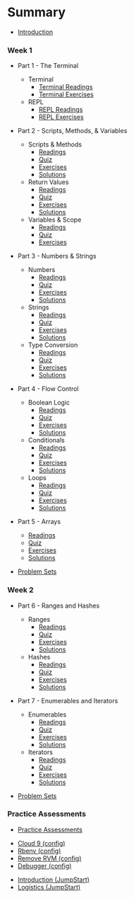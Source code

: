 # Summary

* [Introduction](README.md)

### Week 1

* Part 1 - The Terminal
  * Terminal
    * [Terminal Readings](part1/terminal_readings.md)
    * [Terminal Exercises](part1/terminal_exercises.md)
  * REPL
    * [REPL Readings](part1/repl_readings.md)
    * [REPL Exercises](part1/repl_exercises.md)

* Part 2 - Scripts, Methods, & Variables
  * Scripts & Methods
    * [Readings](part2/scripts_and_methods_readings.md)
    * [Quiz](part2/scripts_and_methods_quiz.md)
    * [Exercises](part2/scripts_and_methods_exercises.md)
    * [Solutions](part2/scripts_and_methods_solutions.md)
  * Return Values
    * [Readings](part2/return_readings.md)
    * [Quiz](part2/return_quiz.md)
    * [Exercises](part2/return_exercises.md)
    * [Solutions](part2/return_solutions.md)
  * Variables & Scope
    * [Readings](part2/variables_and_scope_readings.md)
    * [Quiz](part2/variables_and_scope_quiz.md)
    * [Exercises](part2/variables_and_scope_exercises.md)

* Part 3 - Numbers & Strings
  * Numbers
    * [Readings](part3/numbers_readings.md)
    * [Quiz](part3/numbers_quiz.md)
    * [Exercises](part3/numbers_exercises.md)
    * [Solutions](part3/numbers_solutions.md)
  * Strings
    * [Readings](part3/strings_readings.md)
    * [Quiz](part3/strings_quiz.md)
    * [Exercises](part3/strings_exercises.md)
    * [Solutions](part3/strings_solutions.md)
  * Type Conversion
    * [Readings](part3/type_conversion_readings.md)
    * [Quiz](part3/type_conversion_quiz.md)
    * [Exercises](part3/type_conversion_exercises.md)
    * [Solutions](part3/type_conversion_solutions.md)

* Part 4 - Flow Control
  * Boolean Logic
    * [Readings](part4/boolean_logic_readings.md)
    * [Quiz](part4/boolean_logic_quiz.md)
    * [Exercises](part4/boolean_logic_exercises.md)
    * [Solutions](part4/boolean_logic_solutions.md)
  * Conditionals
    * [Readings](part4/conditionals_readings.md)
    * [Quiz](part4/conditionals_quiz.md)
    * [Exercises](part4/conditionals_exercises.md)
    * [Solutions](part4/conditionals_solutions.md)
  * Loops
    * [Readings](part4/loops_readings.md)
    * [Quiz](part4/loops_quiz.md)
    * [Exercises](part4/loops_exercises.md)
    * [Solutions](part4/loops_solutions.md)

* Part 5 - Arrays
    * [Readings](part5/arrays_readings.md)
    * [Quiz](part5/arrays_quiz.md)
    * [Exercises](part5/arrays_exercises.md)
    * [Solutions](part5/arrays_solutions.md)

* [Problem Sets](week1_problems/README.md)

### Week 2

* Part 6 - Ranges and Hashes
  * Ranges
    * [Readings](part6/range_readings.md)
    * [Quiz](part6/range_quiz.md)
    * [Exercises](part6/range_exercises.md)
    * [Solutions](part6/range_solutions.md)
  * Hashes
    * [Readings](part6/hash_readings.md)
    * [Quiz](part6/hash_quiz.md)
    * [Exercises](part6/hash_exercises.md)
    * [Solutions](part6/hash_solutions.md)

* Part 7 - Enumerables and Iterators
  * Enumerables
    * [Readings](part7/enumerable_readings.md)
    * [Quiz](part7/enumerable_quiz.md)
    * [Exercises](part7/enumerable_exercises.md)
    * [Solutions](part7/enumerable_solutions.md)
  * Iterators
    * [Readings](part7/iterator_readings.md)
    * [Quiz](part7/iterator_quiz.md)
    * [Exercises](part7/iterator_exercises.md)
    * [Solutions](part7/iterator_solutions.md)

* [Problem Sets](week2_problems/README.md)

### Practice Assessments

* [Practice Assessments](practice_assessments/README.md)


<!-- Config -->
* [Cloud 9 (config)](configuration/c9_setup.md)
* [Rbenv (config)](configuration/rbenv_setup.md)
* [Remove RVM (config)](configuration/remove_rvm.md)
* [Debugger (config)](configuration/debugger_setup.md)

<!-- JumpStart -->
* [Introduction (JumpStart)](jumpstart/welcome.md)
* [Logistics (JumpStart)](jumpstart/logistics.md)
